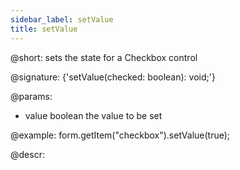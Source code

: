 ```yaml
---
sidebar_label: setValue
title: setValue
---          
```


@short: sets the state for a Checkbox control

@signature: {'setValue(checked: boolean): void;'}

@params:
- value      boolean      the value to be set

@example:
form.getItem("checkbox").setValue(true); 

@descr:
